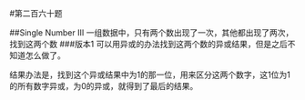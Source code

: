 #第二百六十题

##Single Number III
一组数据中，只有两个数出现了一次，其他都出现了两次，找到这两个数
###版本1
可以用异或的办法找到这两个数的异或结果，但是之后不知道怎么做了。

结果办法是，找到这个异或结果中为1的那一位，用来区分这两个数字，这1位为1的所有数字异或，为0的异或，就得到了最后的结果。
